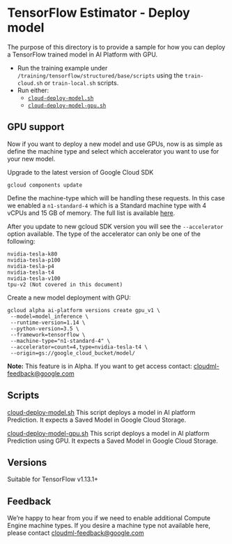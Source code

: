# TensorFlow Estimator - Deploy model

The purpose of this directory is to provide a sample for how you can deploy a
TensorFlow trained model in AI Platform with GPU.

*   Run the training example under `/training/tensorflow/structured/base/scripts` using the
    `train-cloud.sh` or `train-local.sh` scripts.
*   Run either:
    - [`cloud-deploy-model.sh`](structured/scripts/cloud-deploy-model.sh)
    - [`cloud-deploy-model-gpu.sh`](structured/scripts/cloud-deploy-model-gpu.sh)

## GPU support

Now if you want to deploy a new model and use GPUs, now is as simple as 
define the machine type and select which accelerator you want to use for
your new model. 

Upgrade to the latest version of Google Cloud SDK

```
gcloud components update
```

Define the machine-type which will be handling these requests. In this case we enabled a `n1-standard-4` which is a Standard machine type with 4 vCPUs and 15 GB of memory. The full list is available [here](https://cloud.google.com/compute/docs/machine-types). 

After you update to new gcloud SDK version you will see the `--accelerator` option available. 
The type of the accelerator can only be one of the following: 

```
nvidia-tesla-k80
nvidia-tesla-p100
nvidia-tesla-p4
nvidia-tesla-t4 
nvidia-tesla-v100
tpu-v2 (Not covered in this document)
```

Create a new model deployment with GPU:

```
gcloud alpha ai-platform versions create gpu_v1 \
 --model=model_inference \
 --runtime-version=1.14 \
 --python-version=3.5 \
 --framework=tensorflow \
 --machine-type="n1-standard-4" \
 --accelerator=count=4,type=nvidia-tesla-t4 \
 --origin=gs://google_cloud_bucket/model/
```

**Note:** This feature is in Alpha. If you want to get access contact: <cloudml-feedback@google.com>

## Scripts

  [cloud-deploy-model.sh](structured/scripts/cloud-deploy-model.sh)  This script deploys a model in 
  AI platform Prediction. It expects a Saved Model in Google Cloud Storage.
  
  [cloud-deploy-model-gpu.sh](structured/scripts/cloud-deploy-model-gpu.sh) This script deploys a model in 
  AI platform Prediction using GPU. It expects a Saved Model in Google Cloud Storage.

## Versions
Suitable for TensorFlow v1.13.1+

## Feedback

We’re happy to hear from you if we need to enable additional Compute Engine machine types. If you desire a machine type not available here, please contact <cloudml-feedback@google.com>
